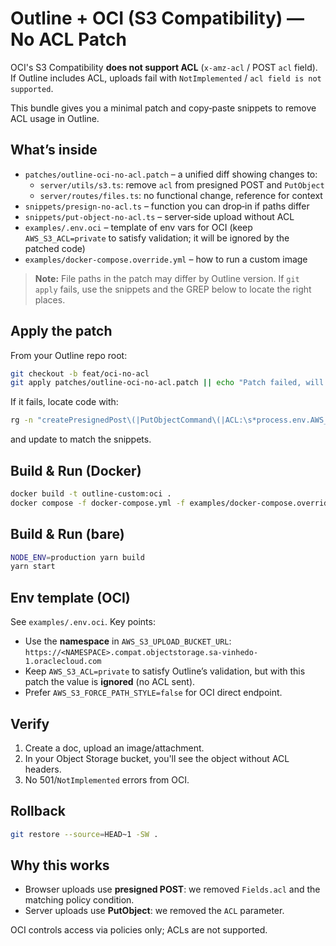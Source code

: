 # Outline + OCI (S3 Compatibility) — No ACL Patch

OCI's S3 Compatibility **does not support ACL** (`x-amz-acl` / POST `acl` field). If Outline includes ACL, uploads fail with `NotImplemented` / `acl field is not supported`.

This bundle gives you a minimal patch and copy‑paste snippets to remove ACL usage in Outline.

## What’s inside

- `patches/outline-oci-no-acl.patch` – a unified diff showing changes to:
  - `server/utils/s3.ts`: remove `acl` from presigned POST and `PutObject`
  - `server/routes/files.ts`: no functional change, reference for context
- `snippets/presign-no-acl.ts` – function you can drop‑in if paths differ
- `snippets/put-object-no-acl.ts` – server‑side upload without ACL
- `examples/.env.oci` – template of env vars for OCI (keep `AWS_S3_ACL=private` to satisfy validation; it will be ignored by the patched code)
- `examples/docker-compose.override.yml` – how to run a custom image

> **Note:** File paths in the patch may differ by Outline version. If `git apply` fails, use the snippets and the GREP below to locate the right places.

## Apply the patch

From your Outline repo root:

```bash
git checkout -b feat/oci-no-acl
git apply patches/outline-oci-no-acl.patch || echo "Patch failed, will do manual edit."
```

If it fails, locate code with:

```bash
rg -n "createPresignedPost\(|PutObjectCommand\(|ACL:\s*process.env.AWS_S3_ACL" server
```

and update to match the snippets.

## Build & Run (Docker)

```bash
docker build -t outline-custom:oci .
docker compose -f docker-compose.yml -f examples/docker-compose.override.yml up -d
```

## Build & Run (bare)

```bash
NODE_ENV=production yarn build
yarn start
```

## Env template (OCI)

See `examples/.env.oci`. Key points:

- Use the **namespace** in `AWS_S3_UPLOAD_BUCKET_URL`:
  `https://<NAMESPACE>.compat.objectstorage.sa-vinhedo-1.oraclecloud.com`
- Keep `AWS_S3_ACL=private` to satisfy Outline’s validation, but with this patch the value is **ignored** (no ACL sent).
- Prefer `AWS_S3_FORCE_PATH_STYLE=false` for OCI direct endpoint.

## Verify

1. Create a doc, upload an image/attachment.
2. In your Object Storage bucket, you'll see the object without ACL headers.
3. No 501/`NotImplemented` errors from OCI.

## Rollback

```bash
git restore --source=HEAD~1 -SW .
```

## Why this works

- Browser uploads use **presigned POST**: we removed `Fields.acl` and the matching policy condition.
- Server uploads use **PutObject**: we removed the `ACL` parameter.

OCI controls access via policies only; ACLs are not supported.

